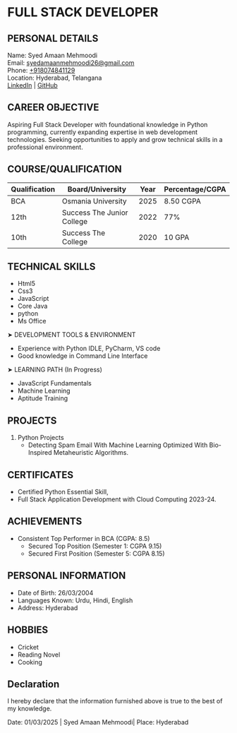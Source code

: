 #  FULL STACK DEVELOPER

## PERSONAL DETAILS
Name: Syed Amaan Mehmoodi  
Email: [syedamaanmehmoodi26@gmail.com](mailto:syedamaanmehmoodi26@gmail.com)  
Phone: [+918074841129](tel:+918074841129)  
Location: Hyderabad, Telangana  
[LinkedIn](https://www.linkedin.com/in/syed-amaan-mehmoodi-690683271) | [GitHub](https://github.com/amaan4n/)  

## CAREER OBJECTIVE

Aspiring Full Stack Developer with foundational knowledge in Python programming, currently expanding expertise in web development technologies. Seeking opportunities to apply and grow technical skills in a professional environment.

## COURSE/QUALIFICATION
| Qualification | Board/University | Year | Percentage/CGPA |
|--------------|------------------|------|------------|
| BCA | Osmania University | 2025 | 8.50 CGPA |
| 12th | Success The Junior College  | 2022 | 77%   
| 10th | Success The  College  | 2020| 10 GPA   

## TECHNICAL SKILLS
- Html5
- Css3
- JavaScript
- Core Java
- python
- Ms Office


➤ DEVELOPMENT TOOLS & ENVIRONMENT
- Experience with Python IDLE, PyCharm, VS code
- Good knowledge in Command Line Interface

➤ LEARNING PATH (In Progress)
- JavaScript Fundamentals
- Machine Learning 
- Aptitude Training

## PROJECTS
1. Python Projects
   - Detecting Spam Email With Machine Learning Optimized With Bio- Inspired Metaheuristic Algorithms.

CERTIFICATES
-----------
- Certified Python Essential Skill, 
- Full Stack Application Development with Cloud Computing 2023-24.


ACHIEVEMENTS
-----------
- Consistent Top Performer in BCA (CGPA: 8.5)
  - Secured Top Position (Semester 1: CGPA 9.15)
  - Secured First Position (Semester 5: CGPA 8.15)

## PERSONAL INFORMATION
- Date of Birth: 26/03/2004
- Languages Known: Urdu, Hindi, English
- Address: Hyderabad

## HOBBIES 
- Cricket 
- Reading Novel
- Cooking 

Declaration
----------
I hereby declare that the information furnished above is true to the best of my knowledge.

Date: 01/03/2025 |                                                   Syed Amaan Mehmoodi|
Place: Hyderabad                                                 
